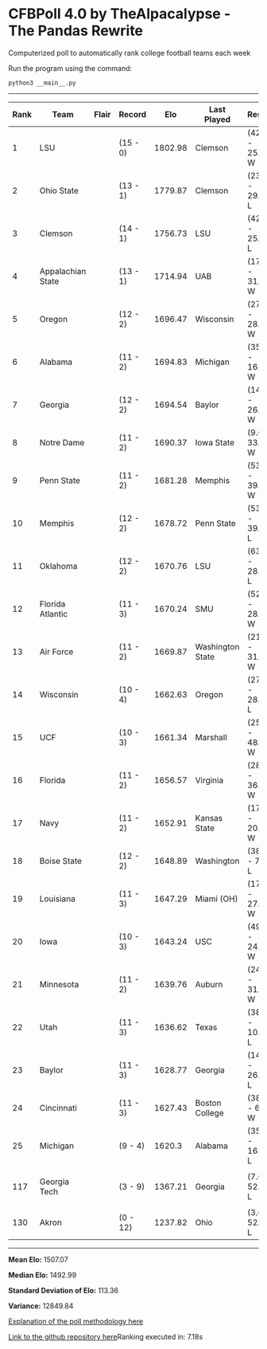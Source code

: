 # CFBPoll 4.0 by TheAlpacalypse - The Pandas Rewrite
Computerized poll to automatically rank college football teams each week

Run the program using the command:

`python3 __main__.py`

---

|Rank|Team|Flair|Record|Elo|Last Played|Result|Change|
|---|---|---|---|---|---|---|---|
| 1 | LSU |  | (15 - 0) | 1802.98 | Clemson | (42.0 - 25.0) W | 24.29 |
| 2 | Ohio State |  | (13 - 1) | 1779.87 | Clemson | (23.0 - 29.0) L | -20.37 |
| 3 | Clemson |  | (14 - 1) | 1756.73 | LSU | (42.0 - 25.0) L | -24.29 |
| 4 | Appalachian State |  | (13 - 1) | 1714.94 | UAB | (17.0 - 31.0) W | 16.38 |
| 5 | Oregon |  | (12 - 2) | 1696.47 | Wisconsin | (27.0 - 28.0) W | 6.37 |
| 6 | Alabama |  | (11 - 2) | 1694.83 | Michigan | (35.0 - 16.0) W | 23.16 |
| 7 | Georgia |  | (12 - 2) | 1694.54 | Baylor | (14.0 - 26.0) W | 23.73 |
| 8 | Notre Dame |  | (11 - 2) | 1690.37 | Iowa State | (9.0 - 33.0) W | 24.13 |
| 9 | Penn State |  | (11 - 2) | 1681.28 | Memphis | (53.0 - 39.0) W | 25.45 |
| 10 | Memphis |  | (12 - 2) | 1678.72 | Penn State | (53.0 - 39.0) L | -25.45 |
| 11 | Oklahoma |  | (12 - 2) | 1670.76 | LSU | (63.0 - 28.0) L | -25.43 |
| 12 | Florida Atlantic |  | (11 - 3) | 1670.24 | SMU | (52.0 - 28.0) W | 26.26 |
| 13 | Air Force |  | (11 - 2) | 1669.87 | Washington State | (21.0 - 31.0) W | 15.18 |
| 14 | Wisconsin |  | (10 - 4) | 1662.63 | Oregon | (27.0 - 28.0) L | -6.37 |
| 15 | UCF |  | (10 - 3) | 1661.34 | Marshall | (25.0 - 48.0) W | 23.28 |
| 16 | Florida |  | (11 - 2) | 1656.57 | Virginia | (28.0 - 36.0) W | 18.61 |
| 17 | Navy |  | (11 - 2) | 1652.91 | Kansas State | (17.0 - 20.0) W | 11.49 |
| 18 | Boise State |  | (12 - 2) | 1648.89 | Washington | (38.0 - 7.0) L | -36.41 |
| 19 | Louisiana |  | (11 - 3) | 1647.29 | Miami (OH) | (17.0 - 27.0) W | 16.49 |
| 20 | Iowa |  | (10 - 3) | 1643.24 | USC | (49.0 - 24.0) W | 25.4 |
| 21 | Minnesota |  | (11 - 2) | 1639.76 | Auburn | (24.0 - 31.0) W | 19.98 |
| 22 | Utah |  | (11 - 3) | 1636.62 | Texas | (38.0 - 10.0) L | -36.38 |
| 23 | Baylor |  | (11 - 3) | 1628.77 | Georgia | (14.0 - 26.0) L | -23.73 |
| 24 | Cincinnati |  | (11 - 3) | 1627.43 | Boston College | (38.0 - 6.0) W | 22.03 |
| 25 | Michigan |  | (9 - 4) | 1620.3 | Alabama | (35.0 - 16.0) L | -23.16 |
|||||||||
| 117 | Georgia Tech |  | (3 - 9) | 1367.21 | Georgia | (7.0 - 52.0) L | -13.47 |
|||||||||
| 130 | Akron |  | (0 - 12) | 1237.82 | Ohio | (3.0 - 52.0) L | -17.89 |

---

**Mean Elo:** 1507.07

**Median Elo:** 1492.99

**Standard Deviation of Elo:** 113.36

**Variance:** 12849.84

[Explanation of the poll methodology here](https://www.reddit.com/user/TehAlpacalypse/comments/dwfsfi/cfb_poll_30_oops/)

[Link to the github repository here](https://github.com/ChangedNameTo/CFBPoll)Ranking executed in: 7.18s
